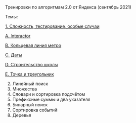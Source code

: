 Тренировки по алгоритмам 2.0 от Яндекса (сентябрь 2021)


Темы:

<a href="https://github.com/GareevaTanya/yandex-algorithm-training-2/tree/main/Ex1">1. Сложность, тестирование, особые случаи </a>

<a href="https://github.com/GareevaTanya/yandex-algorithm-training-2/tree/main/Ex1/A">A. Interactor </a>

<a href="https://github.com/GareevaTanya/yandex-algorithm-training-2/tree/main/Ex1/B">B. Кольцевая линия метро</a>
  
<a href="https://github.com/GareevaTanya/yandex-algorithm-training-2/tree/main/Ex1/C">C. Даты</a>
  
<a href="https://github.com/GareevaTanya/yandex-algorithm-training-2/tree/main/Ex1/D">D. Строительство школы</a>
  
<a href="https://github.com/GareevaTanya/yandex-algorithm-training-2/tree/main/Ex1/E">E. Точка и треугольник</a>

2. Линейный поиск
4. Множества
5. Словари и сортировка подсчётом
6. Префиксные суммы и два указателя
7. Бинарный поиск
8. Сортировка событий
9. Деревья
